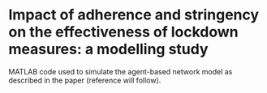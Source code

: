 # Impact of adherence and stringency on the effectiveness of lockdown measures: a modelling study

MATLAB code used to simulate the agent-based network model as described in the paper (reference will follow).
